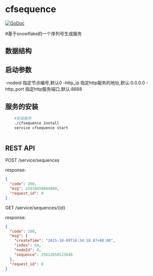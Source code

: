 cfsequence
=====
[![GoDoc](https://godoc.org/github.com/coffeehc/cfsequence?status.png)](http://godoc.org/github.com/coffeehc/cfsequence)

#基于snowflake的一个序列号生成服务

## 数据结构



## 启动参数
-nodeid   指定节点编号,默认0
-http_ip 指定http服务的地址,默认:0.0.0.0
-http_port 指定http服务端口,默认:8888

## 服务的安装

```bash
    #安装服务
    ./cfsequence install
    service cfsequence start
    
```

## REST API

POST /service/sequences

response:

```json
{
  "code": 200,
  "msg": 25918459084800,
  "request_id": 0
}
```
GET /service/sequences/{id}

response:

```json
{
  "code": 200,
  "msg": {
    "createTime": "2015-10-09T16:34:18.87+08:00",
    "index": 84,
    "nodeId": 0,
    "sequence": 25612650523648
  },
  "request_id": 0
}
```


